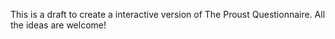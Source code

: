 This is a draft to create a interactive version of The Proust Questionnaire. All the ideas are welcome! 
